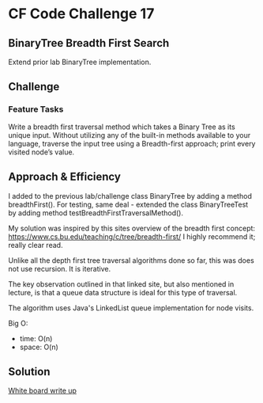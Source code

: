 # CF Code Challenge 17
## BinaryTree Breadth First Search
Extend prior lab BinaryTree implementation.

## Challenge
### Feature Tasks
Write a breadth first traversal method which takes a Binary Tree as its unique input. Without
utilizing any of the built-in methods available to your language, traverse the input tree using
a Breadth-first approach; print every visited node’s value.

## Approach & Efficiency
I added to the previous lab/challenge class BinaryTree by adding a method breadthFirst().
For testing, same deal - extended the class BinaryTreeTest by adding method testBreadthFirstTraversalMethod().

My solution was inspired by this sites overview of the breadth first concept:
https://www.cs.bu.edu/teaching/c/tree/breadth-first/
I highly recommend it; really clear read.

Unlike all the depth first tree traversal algorithms done so far, this was does not use recursion.
It is iterative.

The key observation outlined in that linked site, but also mentioned in lecture, is that a 
queue data structure is ideal for this type of traversal.

The algorithm uses Java's LinkedList queue implementation for node visits.

Big O:
- time:   O(n)
- space:  O(n) 

## Solution
[White board write up](assets/breadth-first-traversal.gif)
